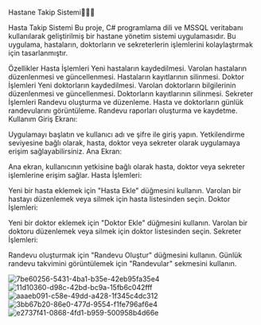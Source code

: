 Hastane Takip Sistemi🏥🏥🏥



Hasta Takip Sistemi
Bu proje, C# programlama dili ve MSSQL veritabanı kullanılarak geliştirilmiş bir hastane yönetim sistemi uygulamasıdır. Bu uygulama, hastaların, doktorların ve sekreterlerin işlemlerini kolaylaştırmak için tasarlanmıştır.

Özellikler
Hasta İşlemleri
Yeni hastaların kaydedilmesi.
Varolan hastaların düzenlenmesi ve güncellenmesi.
Hastaların kayıtlarının silinmesi.
Doktor İşlemleri
Yeni doktorların kaydedilmesi.
Varolan doktorların bilgilerinin düzenlenmesi ve güncellenmesi.
Doktorların kayıtlarının silinmesi.
Sekreter İşlemleri
Randevu oluşturma ve düzenleme.
Hasta ve doktorların günlük randevularını görüntüleme.
Randevu raporları oluşturma ve kaydetme.
Kullanım
Giriş Ekranı:

Uygulamayı başlatın ve kullanıcı adı ve şifre ile giriş yapın.
Yetkilendirme seviyesine bağlı olarak, hasta, doktor veya sekreter olarak uygulamaya erişim sağlayabilirsiniz.
Ana Ekran:

Ana ekran, kullanıcının yetkisine bağlı olarak hasta, doktor veya sekreter işlemlerine erişim sağlar.
Hasta İşlemleri:

Yeni bir hasta eklemek için "Hasta Ekle" düğmesini kullanın.
Varolan bir hastayı düzenlemek veya silmek için hasta listesinden seçin.
Doktor İşlemleri:

Yeni bir doktor eklemek için "Doktor Ekle" düğmesini kullanın.
Varolan bir doktoru düzenlemek veya silmek için doktor listesinden seçin.
Sekreter İşlemleri:

Randevu oluşturmak için "Randevu Oluştur" düğmesini kullanın.
Günlük randevu takvimini görüntülemek için "Randevular" sekmesini kullanın.

![7be60256-5431-4ba1-b35e-42eb95fa35e4](https://github.com/ipeknroztrk/HastaneTakip/assets/114228895/fe8c53ec-8994-4a5c-a457-6418a276e99e)
![11d10360-d98c-42bd-bc9a-15fb6c042fff](https://github.com/ipeknroztrk/HastaneTakip/assets/114228895/3022edc7-edfe-4b7f-bc98-8f8ebb9b88e2)
![aaaeb091-c58e-49dd-a428-1f345c4dc312](https://github.com/ipeknroztrk/HastaneTakip/assets/114228895/2cdc7ce8-9639-4526-8819-db3a739f6460)
![3bb67b20-86e0-477d-9554-f1fe796af6e4](https://github.com/ipeknroztrk/HastaneTakip/assets/114228895/5ede7d8e-7dfd-4908-93a7-6bdb3c3243d6)
![e2737f41-0868-4fd1-b959-500958b4d66e](https://github.com/ipeknroztrk/HastaneTakip/assets/114228895/d35c8161-e268-4178-98bf-3eb947d2baa2)
